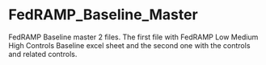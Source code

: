# FedRAMP_Baseline_Master
FedRAMP Baseline master 2 files. The first file with FedRAMP Low Medium High Controls Baseline excel sheet and the second one with the controls and related controls. 
